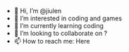 - 👋 Hi, I’m @jiulen
- 👀 I’m interested in coding and games
- 🌱 I’m currently learning coding
- 💞️ I’m looking to collaborate on ?
- 📫 How to reach me: Here
